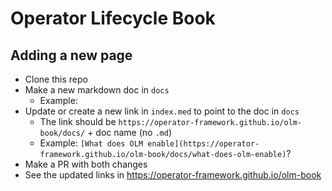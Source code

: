 # Operator Lifecycle Book

## Adding a new page

 - Clone this repo
 - Make a new markdown doc in `docs`
   - Example: 
 - Update or create a new link in `index.med` to point to the doc in `docs`
   - The link should be `https://operator-framework.github.io/olm-book/docs/` + doc name (no `.md`) 
   - Example: `[What does OLM enable](https://operator-framework.github.io/olm-book/docs/what-does-olm-enable)`?
 - Make a PR with both changes
 - See the updated links in https://operator-framework.github.io/olm-book
